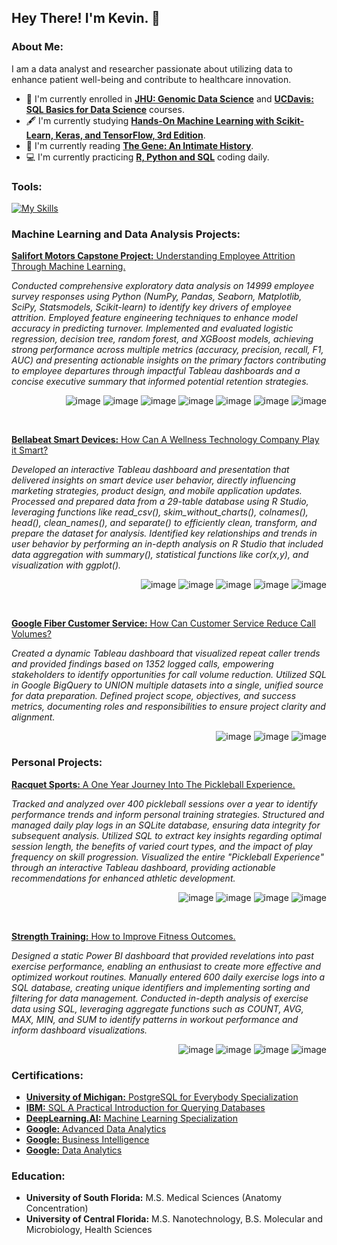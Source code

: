 ## Hey There! I'm Kevin. 👋

### About Me:
I am a data analyst and researcher passionate about utilizing data to enhance patient well-being and contribute to healthcare innovation.

- 🏫 I'm currently enrolled in [**JHU: Genomic Data Science**](https://www.coursera.org/specializations/genomic-data-science) and [**UCDavis: SQL Basics for Data Science**](https://www.coursera.org/learn/sql-for-data-science) courses.
- 🖋️ I'm currently studying [**Hands-On Machine Learning with Scikit-Learn, Keras, and TensorFlow, 3rd Edition**](https://www.oreilly.com/library/view/hands-on-machine-learning/9781098125967/).
- 📖 I'm currently reading [**The Gene: An Intimate History**](https://siddharthamukherjee.com/the-gene-an-intimate-history/).
- 💻 I'm currently practicing [**R, Python and SQL**](https://github.com/kleung157/Daily_Practice/tree/main/practice/2025) coding daily.

### Tools:
[![My Skills](https://skillicons.dev/icons?i=py,r,postgres,sqlite,anaconda,vscode)](https://skillicons.dev) 

### Machine Learning and Data Analysis Projects:
[**Salifort Motors Capstone Project:** Understanding Employee Attrition Through Machine Learning.](https://github.com/kleung157/Salifort_Motors_Capstone_Machine_Learning)
  
*Conducted comprehensive exploratory data analysis on 14999 employee survey responses using Python (NumPy, Pandas, Seaborn, Matplotlib, SciPy, Statsmodels, Scikit-learn) to identify key drivers of employee attrition. Employed feature engineering techniques to enhance model accuracy in predicting turnover. Implemented and evaluated logistic regression, decision tree, random forest, and XGBoost models, achieving strong performance across multiple metrics (accuracy, precision, recall, F1, AUC) and presenting actionable insights on the primary factors contributing to employee departures through impactful Tableau dashboards and a concise executive summary that informed potential retention strategies.* <p align='right'>
![image](https://img.shields.io/badge/Python-FFD43B?style=for-the-badge&logo=python&logoColor=blue)
![image](https://img.shields.io/badge/Jupyter-F37626.svg?&style=for-the-badge&logo=Jupyter&logoColor=white)
![image](https://img.shields.io/badge/scikit_learn-F7931E?style=for-the-badge&logo=scikit-learn&logoColor=white)
![image](https://img.shields.io/badge/SciPy-654FF0?style=for-the-badge&logo=SciPy&logoColor=white)
![image](https://img.shields.io/badge/Pandas-2C2D72?style=for-the-badge&logo=pandas&logoColor=white)
![image](https://img.shields.io/badge/Numpy-777BB4?style=for-the-badge&logo=numpy&logoColor=white)
![image](https://img.shields.io/badge/Tableau-E97627?style=for-the-badge&logo=Tableau&logoColor=white)
</p>

<br>

[**Bellabeat Smart Devices:** How Can A Wellness Technology Company Play it Smart?](https://github.com/kleung157/Bellabeat_Case_Study_Data_Analytics)

*Developed an interactive Tableau dashboard and presentation that delivered insights on smart device user behavior, directly influencing marketing strategies, product design, and mobile application updates. Processed and prepared data from a 29-table database using R Studio, leveraging functions like read_csv(), skim_without_charts(), colnames(), head(), clean_names(), and separate() to efficiently clean, transform, and prepare the dataset for analysis. Identified key relationships and trends in user behavior by performing an in-depth analysis on R Studio that included data aggregation with summary(), statistical functions like cor(x,y), and visualization with ggplot().* <p align='right'>
![image](https://img.shields.io/badge/R-276DC3?style=for-the-badge&logo=r&logoColor=white)
![image](https://img.shields.io/badge/RStudio-75AADB?style=for-the-badge&logo=RStudio&logoColor=white)
![image](https://img.shields.io/badge/Jupyter-F37626.svg?&style=for-the-badge&logo=Jupyter&logoColor=white)
![image](https://img.shields.io/badge/Tableau-E97627?style=for-the-badge&logo=Tableau&logoColor=white)
![image](https://img.shields.io/badge/Google%20Sheets-34A853?style=for-the-badge&logo=google-sheets&logoColor=white)
</p>

<br>

[**Google Fiber Customer Service:** How Can Customer Service Reduce Call Volumes?](https://github.com/kleung157/Google_Fiber_Case_Study_Business_Intelligence)

*Created a dynamic Tableau dashboard that visualized repeat caller trends and provided findings based on 1352 logged calls, empowering stakeholders to identify opportunities for call volume reduction. Utilized SQL in Google BigQuery to UNION multiple datasets into a single, unified source for data preparation. Defined project scope, objectives, and success metrics, documenting roles and responsibilities to ensure project clarity and alignment.* <p align='right'>
![image](https://img.shields.io/badge/Sqlite-003B57?style=for-the-badge&logo=sqlite&logoColor=white)
![image](https://img.shields.io/badge/Tableau-E97627?style=for-the-badge&logo=Tableau&logoColor=white)
![image](https://img.shields.io/badge/Google%20Sheets-34A853?style=for-the-badge&logo=google-sheets&logoColor=white)
</p>

### Personal Projects:
[**Racquet Sports:** A One Year Journey Into The Pickleball Experience.](https://github.com/kleung157/Racquet_Sports_Personal_Project)

*Tracked and analyzed over 400 pickleball sessions over a year to identify performance trends and inform personal training strategies. Structured and managed daily play logs in an SQLite database, ensuring data integrity for subsequent analysis. Utilized SQL to extract key insights regarding optimal session length, the benefits of varied court types, and the impact of play frequency on skill progression. Visualized the entire "Pickleball Experience" through an interactive Tableau dashboard, providing actionable recommendations for enhanced athletic development.* <p align='right'>
![image](https://img.shields.io/badge/Sqlite-003B57?style=for-the-badge&logo=sqlite&logoColor=white)
![image](https://img.shields.io/badge/VSCode-0078D4?style=for-the-badge&logo=visual%20studio%20code&logoColor=white)
![image](https://img.shields.io/badge/Tableau-E97627?style=for-the-badge&logo=Tableau&logoColor=white)
![image](https://img.shields.io/badge/Microsoft_Excel-217346?style=for-the-badge&logo=microsoft-excel&logoColor=white)
</p>

<br>

[**Strength Training:** How to Improve Fitness Outcomes.](https://github.com/kleung157/Strength_Training_Personal_Project)

*Designed a static Power BI dashboard that provided revelations into past exercise performance, enabling an enthusiast to create more effective and optimized workout routines. Manually entered 600 daily exercise logs into a SQL database, creating unique identifiers and implementing sorting and filtering for data management. Conducted in-depth analysis of exercise data using SQL, leveraging aggregate functions such as COUNT, AVG, MAX, MIN, and SUM to identify patterns in workout performance and inform dashboard visualizations.* <p align='right'>
![image](https://img.shields.io/badge/Sqlite-003B57?style=for-the-badge&logo=sqlite&logoColor=white)
![image](https://img.shields.io/badge/VSCode-0078D4?style=for-the-badge&logo=visual%20studio%20code&logoColor=white)
![image](https://img.shields.io/badge/PowerBI-F2C811?style=for-the-badge&logo=Power%20BI&logoColor=white)
![image](https://img.shields.io/badge/Microsoft_Excel-217346?style=for-the-badge&logo=microsoft-excel&logoColor=white)
</p>

### Certifications:
- [**University of Michigan:** PostgreSQL for Everybody Specialization](https://www.coursera.org/account/accomplishments/specialization/4RI8L4BLUIOE)
- [**IBM:** SQL A Practical Introduction for Querying Databases](https://www.coursera.org/account/accomplishments/verify/V9F51L32S2MX)
- [**DeepLearning.AI:** Machine Learning Specialization](https://www.coursera.org/account/accomplishments/specialization/5YWKLUOGGI92)
- [**Google:** Advanced Data Analytics](https://www.credly.com/badges/1d074e5b-c473-41a5-99fa-72d0128028c3/linked_in_profile)
- [**Google:** Business Intelligence](https://www.credly.com/badges/3335a0a3-e241-4804-9889-31db47fd38fd/linked_in_profile)
- [**Google:** Data Analytics](https://www.credly.com/badges/d6aba73a-b9d1-415a-a34e-cb9e89e697ab/linked_in_profile)

### Education:
- **University of South Florida:** M.S. Medical Sciences (Anatomy Concentration)
- **University of Central Florida:** M.S. Nanotechnology, B.S. Molecular and Microbiology, Health Sciences


<!--
Recycleable bio:
- 🔭 I’m currently working on predictive machine learning model projects.

**kleung157/kleung157** is a ✨ _special_ ✨ repository because its `README.md` (this file) appears on your GitHub profile.

Here are some ideas to get you started:

- 🔭 I’m currently working on ...
- 🌱 I’m currently learning ...
- 👯 I’m looking to collaborate on ...
- 🤔 I’m looking for help with ...
- 💬 Ask me about ...
- 📫 How to reach me: ...
- 😄 Pronouns: ...
- ⚡ Fun fact: ...
-->
